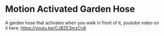 # Motion Activated Garden Hose
 A garden hose that activates when you walk in front of it, youtube video on it here: https://youtu.be/CJBZE3mzCv8
